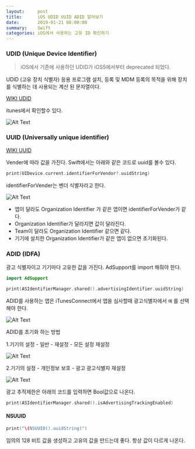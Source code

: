```yaml
---
layout:     post
title:      iOS UDID UUID ADID 알아보기
date:       2019-01-21 08:00:00
summary:    Swift
categories: iOS에서 사용하는 고유 ID 확인하기
---
```


### UDID (Unique Device Identifier)

> iOS에서 기존에 사용하던 UDID가 iOS5에서부터 deprecated 되었다.

UDID (고유 장치 식별자) 응용 프로그램 설치, 등록 및 MDM 등록의 목적을 위해 장치를 식별하는 데 사용되는 계산 된 문자열이다.

[WIKI UDID](https://www.theiphonewiki.com/wiki/UDID)

itunes에서 확인할수 있다.

![Alt Text](/tec/images/2019/01/iosId/udid.png)

### UUID (Universally unique identifier)

[WIKI UUID](https://en.wikipedia.org/wiki/Universally_unique_identifier)

Vender에 따라 값을 가진다. Swift에서는 아래와 같은 코드로 uuid를 볼수 있다.

```swift
print(UIDevice.current.identifierForVendor?.uuidString)
```

identifierForVender는 벤더 식별자라고 한다.

![Alt Text](/tec/images/2019/01/iosId/identifier.png)

- 앱이 달라도 Organization Identifier 가 같은 앱이면 identifierForVender가 같다.
- Organization Identifier가 달라지면 값이 달라진다.
- Team이 달라도 Organization Identifier 같으면 같다.
- 기기에 설치한 Organization Identifier가 같은 앱이 없으면 초기화된다.

### ADID (IDFA)

광고 식별자이고 기기마다 고유한 값을 가진다. AdSupport를 import 해줘야 한다.

```swift
import AdSupport

print(ASIdentifierManager.shared().advertisingIdentifier.uuidString)
```

ADID를 사용하는 앱은 iTunesConnect에서 앱을 심사할때 광고식별자에서 `예` 를 선택해야 한다.

![Alt Text](/tec/images/2019/01/appStore.png)

ADID를 초기화 하는 방법

1.기기의 설정 - 일반 - 재설정 - 모든 설정 재설정

![Alt Text](/tec/images/2019/01/iosId/ad1.png)

2.기기의 설정 - 개인정보 보호 - 광고 광고식별자 재설정

![Alt Text](/tec/images/2019/01/iosId/ad2.png)


광고 추적제한은 아래의 코드를 입력하면 Bool값으로 나온다.

```swift
print(ASIdentifierManager.shared().isAdvertisingTrackingEnabled)
```

#### NSUUID

```swift
print("\(NSUUID().uuidString)")
```

임의의 128 비트 값을 생성하고 고유의 값을 만드는데 좋다.
항상 값이 다르게 나온다.
